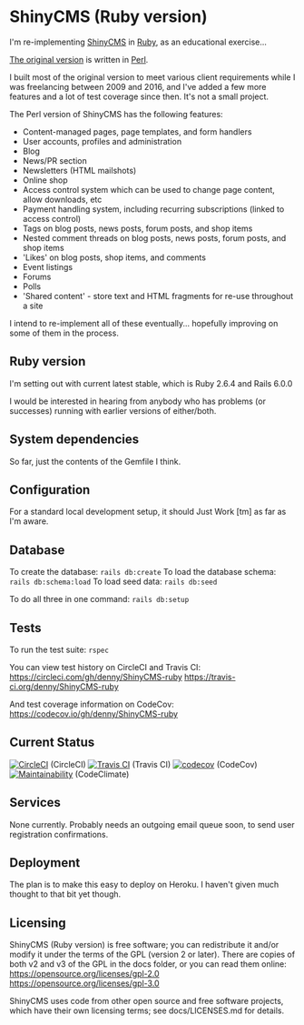 # ShinyCMS (Ruby version)

I'm re-implementing [ShinyCMS](https://shinycms.org/) in
[Ruby](https://ruby-lang.org/), as an educational exercise...

[The original version](https://github.com/denny/ShinyCMS)
is written in [Perl](https://perl.org/).

I built most of the original version to meet various client requirements while
I was freelancing between 2009 and 2016, and I've added a few more features and
a lot of test coverage since then. It's not a small project.

The Perl version of ShinyCMS has the following features:

* Content-managed pages, page templates, and form handlers
* User accounts, profiles and administration
* Blog
* News/PR section
* Newsletters (HTML mailshots)
* Online shop
* Access control system which can be used to change page content, allow downloads, etc
* Payment handling system, including recurring subscriptions (linked to access control)
* Tags on blog posts, news posts, forum posts, and shop items
* Nested comment threads on blog posts, news posts, forum posts, and shop items
* 'Likes' on blog posts, shop items, and comments
* Event listings
* Forums
* Polls
* 'Shared content' - store text and HTML fragments for re-use throughout a site

I intend to re-implement all of these eventually... hopefully improving on some
of them in the process.


## Ruby version

I'm setting out with current latest stable, which is Ruby 2.6.4 and Rails 6.0.0

I would be interested in hearing from anybody who has problems (or successes)
running with earlier versions of either/both.


## System dependencies

So far, just the contents of the Gemfile I think.


## Configuration

For a standard local development setup, it should Just Work [tm] as far as I'm
aware.


## Database

To create the database: `rails db:create`
To load the database schema: `rails db:schema:load`
To load seed data: `rails db:seed`

To do all three in one command: `rails db:setup`


## Tests

To run the test suite: `rspec`

You can view test history on CircleCI and Travis CI:
https://circleci.com/gh/denny/ShinyCMS-ruby
https://travis-ci.org/denny/ShinyCMS-ruby

And test coverage information on CodeCov:
https://codecov.io/gh/denny/ShinyCMS-ruby


## Current Status

[![CircleCI](https://circleci.com/gh/denny/ShinyCMS-ruby.svg?style=svg&circle-token=5d3c249b624bd720b7481eb606893737ba65a0ce)](https://circleci.com/gh/denny/ShinyCMS-ruby) (CircleCI) [![Travis CI](https://travis-ci.org/denny/ShinyCMS-ruby.svg?branch=master)](https://travis-ci.org/denny/ShinyCMS-ruby) (Travis CI) [![codecov](https://codecov.io/gh/denny/ShinyCMS-ruby/branch/master/graph/badge.svg?token=Pm6x6VcQ81)](https://codecov.io/gh/denny/ShinyCMS-ruby) (CodeCov) [![Maintainability](https://api.codeclimate.com/v1/badges/944f9f96599145fdea77/maintainability)](https://codeclimate.com/github/denny/ShinyCMS-ruby/maintainability) (CodeClimate)


## Services

None currently. Probably needs an outgoing email queue soon, to send user
registration confirmations.


## Deployment

The plan is to make this easy to deploy on Heroku. I haven't given much thought
to that bit yet though.


## Licensing

ShinyCMS (Ruby version) is free software; you can redistribute it and/or modify
it under the terms of the GPL (version 2 or later). There are copies of both v2
and v3 of the GPL in the docs folder, or you can read them online:
https://opensource.org/licenses/gpl-2.0
https://opensource.org/licenses/gpl-3.0

ShinyCMS uses code from other open source and free software projects, which
have their own licensing terms; see docs/LICENSES.md for details.
